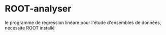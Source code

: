 # ROOT-analyser
le programme de régression linéare pour l'étude d'ensembles de données, nécéssite ROOT installé 
